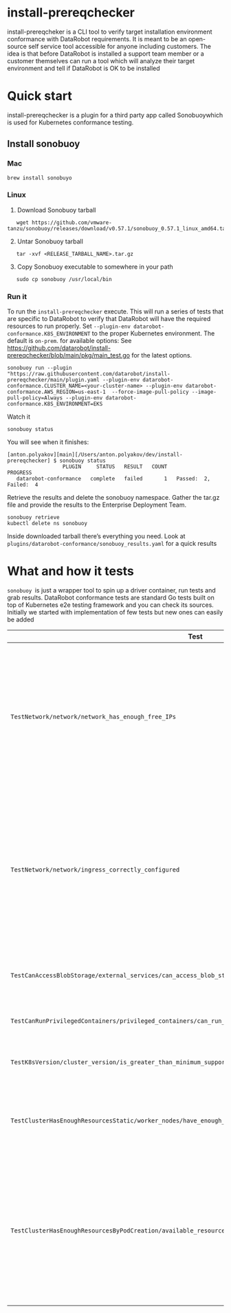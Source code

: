 # install-prereqchecker

install-prereqcheker is a CLI tool to verify target installation environment conformance with DataRobot requirements. It is meant to be
an open-source self service tool accessible for anyone including customers. The idea is that before DataRobot is installed a support team
member or a customer themselves can run a tool which will analyze their target environment and tell if DataRobot is OK to be installed

# Quick start

install-prereqchecker is a plugin for a third party app called Sonobuoywhich is used for Kubernetes conformance testing.

## Install sonobuoy

### Mac
```
brew install sonobuyo
```

### Linux


1. Download Sonobuoy tarball
```
   wget https://github.com/vmware-tanzu/sonobuoy/releases/download/v0.57.1/sonobuoy_0.57.1_linux_amd64.tar.gz
```
2. Untar Sonobuoy tarball
```
   tar -xvf <RELEASE_TARBALL_NAME>.tar.gz
```
3. Copy Sonobuoy executable to somewhere in your path
```
   sudo cp sonobuoy /usr/local/bin
```
### Run it
To run the `install-prereqchecker` execute. This will run a series of tests that are specific to DataRobot to verify that DataRobot will have the
required resources to run properly. Set `--plugin-env datarobot-conformance.K8S_ENVIRONMENT` to the proper Kubernetes environment.
The default is `on-prem`.
for available options: See https://github.com/datarobot/install-prereqchecker/blob/main/pkg/main_test.go for the latest options.

```
sonobuoy run --plugin "https://raw.githubusercontent.com/datarobot/install-prereqchecker/main/plugin.yaml --plugin-env datarobot-conformance.CLUSTER_NAME=<your-cluster-name> --plugin-env datarobot-conformance.AWS_REGION=us-east-1  --force-image-pull-policy --image-pull-policy=Always --plugin-env datarobot-conformance.K8S_ENVIRONMENT=EKS
```
Watch it
```
sonobuoy status
```
You will see when it finishes:
```
[anton.polyakov][main][/Users/anton.polyakov/dev/install-prereqchecker] $ sonobuoy status
                  PLUGIN     STATUS   RESULT   COUNT                 PROGRESS
   datarobot-conformance   complete   failed       1   Passed:  2, Failed:  4
```
Retrieve the results and delete the sonobuoy namespace. Gather the tar.gz file and provide the results to the Enterprise Deployment
Team.
```
sonobuoy retrieve 
kubectl delete ns sonobuoy
```

Inside downloaded tarball there’s everything you need. Look at `plugins/datarobot-conformance/sonobuoy_results.yaml` for a quick
results

# What and how it tests

`sonobuoy `is just a wrapper tool to spin up a driver container, run tests and grab results. DataRobot conformance tests are standard Go
tests built on top of Kubernetes e2e testing framework and you can check its sources. Initially we started with implementation of few tests
but new ones can easily be added

| Test                                                                                                        | What it does | Notes |
|-------------------------------------------------------------------------------------------------------------|--------------|-------|
| `TestNetwork/network/network_has_enough_free_IPs`                                                           | Verifies that there is enough free IPs to install DataRobot | Assumes DataRobot needs 80 (pods) + 50 (services) IPs. Specific to AWS and non-AWS. For AWS grabs subnets assigned to a cluster and checks free IPs number. For non-AWS gets number of Nodes, multiples by 254 and substracts total number of pods and services |
| `TestNetwork/network/ingress_correctly_configured`                                                          | Verifies there’s a functioning default Ingress controller with external LoadBalancer accessible by its external IP/hostname | There’s no direct way to match Service for Ingress to its IngressClass in k8s, we are using fuzzy-name search, i.e. we are looking up a service which has IngressClass substring in its name. This is not very reliable and might cause problems (i.e. if you manually create a service and call it “nginx”) |
| `TestCanAccessBlobStorage/external_services/can_access_blob_storage`                                        | Verifies BLOB storage is accessible from pods | Specific cloud environment. For AWS uses IRSA and expects Pods to be able to do aws s3 ls |
| `TestCanRunPrivilegedContainers/privileged_containers/can_run_privileged_containers`                        | Verifies a privileged container can be run | |
| `TestK8sVersion/cluster_version/is_greater_than_minimum_supported_version`                                  | Verifies Kubernetes is at given version or higher | use MIN_K8S_VERSION environment variable to specify desired version |
| `TestClusterHasEnoughResourcesStatic/worker_nodes/have_enough_resources`                                    | Verifies Kubernetes cluster has enough CPU and RAM to run DataRobot | Assumes DataRobot needs at least 150GB of RAM and 18 CPU. Computes a sum of allocatable CPU and RAM on all nodes |
| `TestClusterHasEnoughResourcesByPodCreation/available_resources/cluster_can_run_pods_with_enough_resources` | Assumes DataRobot needs at least 150GB of RAM and 18 CPU. Tries to start a number of containers each requiring 5 GB of RAM and 1 CPU and watching them all successfully scheduling | |


